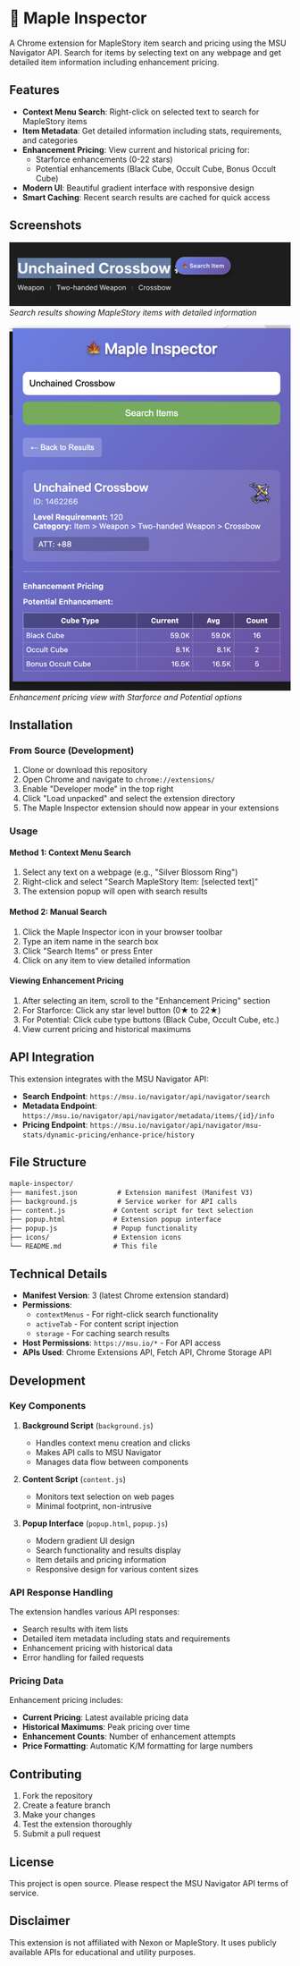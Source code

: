 # 🍁 Maple Inspector

A Chrome extension for MapleStory item search and pricing using the MSU Navigator API. Search for items by selecting text on any webpage and get detailed item information including enhancement pricing.

## Features

- **Context Menu Search**: Right-click on selected text to search for MapleStory items
- **Item Metadata**: Get detailed information including stats, requirements, and categories
- **Enhancement Pricing**: View current and historical pricing for:
  - Starforce enhancements (0-22 stars)
  - Potential enhancements (Black Cube, Occult Cube, Bonus Occult Cube)
- **Modern UI**: Beautiful gradient interface with responsive design
- **Smart Caching**: Recent search results are cached for quick access

## Screenshots

![Extension in action - Search results](1.png)
*Search results showing MapleStory items with detailed information*

![Enhancement pricing interface](2.png)
*Enhancement pricing view with Starforce and Potential options*


## Installation

### From Source (Development)

1. Clone or download this repository
2. Open Chrome and navigate to `chrome://extensions/`
3. Enable "Developer mode" in the top right
4. Click "Load unpacked" and select the extension directory
5. The Maple Inspector extension should now appear in your extensions

### Usage

#### Method 1: Context Menu Search
1. Select any text on a webpage (e.g., "Silver Blossom Ring")
2. Right-click and select "Search MapleStory Item: [selected text]"
3. The extension popup will open with search results

#### Method 2: Manual Search
1. Click the Maple Inspector icon in your browser toolbar
2. Type an item name in the search box
3. Click "Search Items" or press Enter
4. Click on any item to view detailed information

#### Viewing Enhancement Pricing
1. After selecting an item, scroll to the "Enhancement Pricing" section
2. For Starforce: Click any star level button (0★ to 22★)
3. For Potential: Click cube type buttons (Black Cube, Occult Cube, etc.)
4. View current pricing and historical maximums

## API Integration

This extension integrates with the MSU Navigator API:

- **Search Endpoint**: `https://msu.io/navigator/api/navigator/search`
- **Metadata Endpoint**: `https://msu.io/navigator/api/navigator/metadata/items/{id}/info`
- **Pricing Endpoint**: `https://msu.io/navigator/api/navigator/msu-stats/dynamic-pricing/enhance-price/history`

## File Structure

```
maple-inspector/
├── manifest.json          # Extension manifest (Manifest V3)
├── background.js          # Service worker for API calls
├── content.js            # Content script for text selection
├── popup.html            # Extension popup interface
├── popup.js              # Popup functionality
├── icons/                # Extension icons
└── README.md             # This file
```

## Technical Details

- **Manifest Version**: 3 (latest Chrome extension standard)
- **Permissions**: 
  - `contextMenus` - For right-click search functionality
  - `activeTab` - For content script injection
  - `storage` - For caching search results
- **Host Permissions**: `https://msu.io/*` - For API access
- **APIs Used**: Chrome Extensions API, Fetch API, Chrome Storage API

## Development

### Key Components

1. **Background Script** (`background.js`)
   - Handles context menu creation and clicks
   - Makes API calls to MSU Navigator
   - Manages data flow between components

2. **Content Script** (`content.js`)
   - Monitors text selection on web pages
   - Minimal footprint, non-intrusive

3. **Popup Interface** (`popup.html`, `popup.js`)
   - Modern gradient UI design
   - Search functionality and results display
   - Item details and pricing information
   - Responsive design for various content sizes

### API Response Handling

The extension handles various API responses:
- Search results with item lists
- Detailed item metadata including stats and requirements
- Enhancement pricing with historical data
- Error handling for failed requests

### Pricing Data

Enhancement pricing includes:
- **Current Pricing**: Latest available pricing data
- **Historical Maximums**: Peak pricing over time
- **Enhancement Counts**: Number of enhancement attempts
- **Price Formatting**: Automatic K/M formatting for large numbers

## Contributing

1. Fork the repository
2. Create a feature branch
3. Make your changes
4. Test the extension thoroughly
5. Submit a pull request

## License

This project is open source. Please respect the MSU Navigator API terms of service.

## Disclaimer

This extension is not affiliated with Nexon or MapleStory. It uses publicly available APIs for educational and utility purposes.
